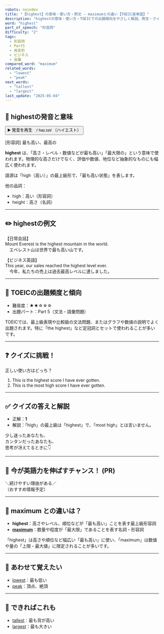 ```yaml
---
robots: noindex
title: "【highest】の意味・使い方・例文 ― maximumとの違い【TOEIC英単語】"
description: "highestの意味・使い方・TOEICでの出題傾向をやさしく解説。例文・クイズ付きでmaximumとの違いもわかりやすく学べます。"
word: "highest"
part_of_speech: "形容詞"
difficulty: "2"
tags:
  - 形容詞
  - Part5
  - 肯定的
  - ビジネス
  - 会議
compared_word: "maximum"
related_words:
  - "lowest"
  - "peak"
next_words:
  - "tallest"
  - "largest"
last_update: "2025-05-04"
---
```


## 🔰 highestの発音と意味

<button class="play-audio" onclick="playTTS('highest')">
  <span class="play-audio-main">
    ▶️ 発音を再生　/ˈhaɪ.ɪst/
  </span>
  <span class="play-audio-sub">
    （ハイエスト）
  </span>
</button>

[形容詞] 最も高い、最高の

**highest** は、「高さ・レベル・数値などが最も高い」「最大限の」という意味で使われます。物理的な高さだけでなく、評価や数値、地位など抽象的なものにも幅広く使われます。

語源は「high（高い）」の最上級形で、「最も高い状態」を表します。

他の品詞：  
- high：高い（形容詞）
- height：高さ（名詞）

---

## ✏️ highestの例文

【日常会話】  
Mount Everest is the highest mountain in the world.  
　エベレスト山は世界で最も高い山です。

【ビジネス英語】  
This year, our sales reached the highest level ever.  
　今年、私たちの売上は過去最高レベルに達しました。

---

## 🎯 TOEICの出題頻度と傾向

- 難易度：★★☆☆☆
- 出題パート：Part 5（文法・語彙問題）

TOEICでは、最上級表現や比較級の文法問題、またはグラフや数値の説明でよく出題されます。特に「the highest」など定冠詞とセットで使われることが多いです。

---

## ❓ クイズに挑戦！

正しい使い方はどっち？

1. This is the highest score I have ever gotten.  
2. This is the most high score I have ever gotten.

---

## ✅ クイズの答えと解説

- 正解：**1**
- 解説：「high」の最上級は「highest」で、「most high」とは言いません。

少し迷ったあなたも、  
カンタンだったあなたも、  
思考が冴えてるときに👇️

---

## 🚀 今が英語力を伸ばすチャンス！ (PR)

<div class="info-center">
＼続けやすい理由がある／<br>  
（おすすめ情報予定）
</div>

---

## 🤔  maximum との違いは？

- **highest**：高さやレベル、順位などが「最も高い」ことを表す最上級形容詞
- **[maximum](/word/maximum)**：数量や程度が「最大限」であることを表す名詞・形容詞

「highest」は高さや順位など幅広い「最も高い」に使い、「maximum」は数値や量の「上限・最大値」に限定されることが多いです。

---

## 🧩 あわせて覚えたい

- [lowest](/word/lowest)：最も低い
- [peak](/word/peak)：頂点、絶頂

---

## 📖 できればこれも

- [tallest](/word/tallest)：最も背が高い
- [largest](/word/largest)：最も大きい

<!-- cvid: aid15_bid49 -->
